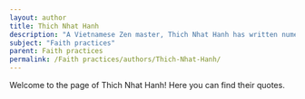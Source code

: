 ```yaml
---
layout: author
title: Thich Nhat Hanh
description: "A Vietnamese Zen master, Thich Nhat Hanh has written numerous books on mindfulness, meditation, and living in the present moment, offering a Buddhist perspective on faith."
subject: "Faith practices"
parent: Faith practices
permalink: /Faith practices/authors/Thich-Nhat-Hanh/
---
```


Welcome to the page of Thich Nhat Hanh! Here you can find their quotes.
